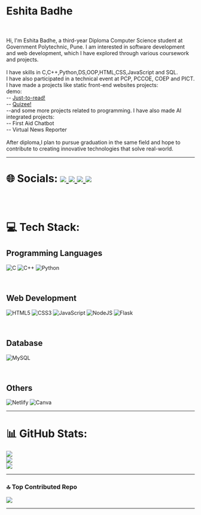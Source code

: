 # Eshita Badhe
<br><br>
Hi, I'm Eshita Badhe, a third-year Diploma Computer Science student at Government Polytechnic, Pune. I am interested in software development and web development, which I have explored through various coursework and projects.<br><br>
I have skills in C,C++,Python,DS,OOP,HTML,CSS,JavaScript and SQL.<br>
I have also participated in a technical event at PCP, PCCOE, COEP and PICT. <br>
I have made a projects like static front-end websites projects: <br> 
demo:<br>
-- <a href="https://just-to-read.netlify.app/"> Just-to-read! </a>
<br>
-- <a href="https://quizeeee.netlify.app/"> Quizee! </a>
<br>
--and some more projects related to programming.
I have also made AI integrated projects:<br>
-- First Aid Chatbot
<br>
-- Virtual News Reporter
<br><br>
After diploma,I plan to pursue graduation in the same field and hope to contribute to creating innovative technologies that solve real-world.

---



# 🌐 Socials: <a href="https://www.linkedin.com/in/eshita-badhe-31gb/" target="_blank"> <img src="https://img.shields.io/badge/LinkedIn-%230077B5.svg?logo=linkedin&logoColor=white"> </a>  <a href="https://pinterest.com/..." target="_blank"> <img src="https://img.shields.io/badge/Pinterest-%23E60023.svg?logo=Pinterest&logoColor=white"> <a href="https://youtube.com/@..." target="_blank"> <img src="https://img.shields.io/badge/YouTube-%23FF0000.svg?logo=YouTube&logoColor=white"> [![](https://visitcount.itsvg.in/api?id=Eshita-Badhe&icon=3&color=0)](https://visitcount.itsvg.in)

<br><br>
# 💻 Tech Stack:<br>
<h2>Programming Languages</h2>

![C](https://img.shields.io/badge/c-%2300599C.svg?style=plastic&logo=c&logoColor=white) ![C++](https://img.shields.io/badge/c++-%2300599C.svg?style=plastic&logo=c%2B%2B&logoColor=white)  ![Python](https://img.shields.io/badge/python-3670A0?style=plastic&logo=python&logoColor=ffdd54) 

<br>
<h2>Web Development</h2>

![HTML5](https://img.shields.io/badge/html5-%23E34F26.svg?style=plastic&logo=html5&logoColor=white) ![CSS3](https://img.shields.io/badge/css3-%231572B6.svg?style=plastic&logo=css3&logoColor=white) ![JavaScript](https://img.shields.io/badge/javascript-%23323330.svg?style=plastic&logo=javascript&logoColor=%23F7DF1E) ![NodeJS](https://img.shields.io/badge/node.js-6DA55F?style=plastic&logo=node.js&logoColor=white) ![Flask](https://img.shields.io/badge/flask-%23000.svg?style=plastic&logo=flask&logoColor=white)

<br>
<h2>Database</h2>

![MySQL](https://img.shields.io/badge/mysql-4479A1.svg?style=plastic&logo=mysql&logoColor=white)

<br>
<h2>Others</h2>

![Netlify](https://img.shields.io/badge/netlify-%23000000.svg?style=plastic&logo=netlify&logoColor=#00C7B7) ![Canva](https://img.shields.io/badge/Canva-%2300C4CC.svg?style=plastic&logo=Canva&logoColor=white)

---
# 📊 GitHub Stats:
![](https://github-readme-stats.vercel.app/api?username=Eshita-Badhe&theme=transparent&hide_border=true&include_all_commits=false&count_private=false)<br>
![](https://github-readme-streak-stats.herokuapp.com/?user=Eshita-Badhe&theme=transparent&hide_border=true)<br/>
![](https://github-readme-stats.vercel.app/api/top-langs/?username=Eshita-Badhe&theme=transparent&hide_border=true&include_all_commits=false&count_private=false&layout=compact)
</br>

---

### 🔝 Top Contributed Repo
![](https://github-contributor-stats.vercel.app/api?username=Eshita-Badhe&limit=5&theme=transparent&combine_all_yearly_contributions=true)

---
